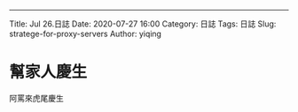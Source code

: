 ---
Title: Jul 26.日誌
Date: 2020-07-27 16:00
Category: 日誌
Tags: 日誌
Slug: stratege-for-proxy-servers
Author: yiqing

幫家人慶生
==============
<!-- PELICAN_END_SUMMARY -->

阿罵來虎尾慶生
